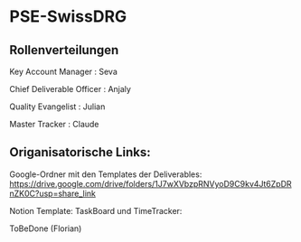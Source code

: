 # PSE-SwissDRG
## Rollenverteilungen

Key Account Manager :       Seva

Chief Deliverable Officer : Anjaly

Quality Evangelist :        Julian

Master Tracker :            Claude

## Origanisatorische Links:

Google-Ordner mit den Templates der Deliverables:<br>
https://drive.google.com/drive/folders/1J7wXVbzpRNVyoD9C9kv4Jt6ZpDRnZK0C?usp=share_link

Notion Template: TaskBoard und TimeTracker:

ToBeDone (Florian)

